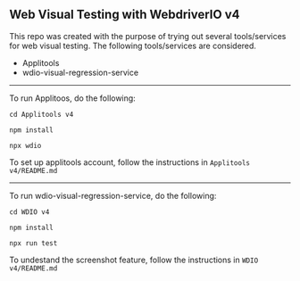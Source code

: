 Web Visual Testing with WebdriverIO v4
-------------------------------------------------------------------------------------------------------------------------------
This repo was created with the purpose of trying out several tools/services for web visual testing. The following tools/services are considered.

- Applitools
- wdio-visual-regression-service
-------------------------------------------------------------------------------------------------------------------------------

To run Applitoos, do the following:

 `cd Applitools v4`
 
 `npm install`
 
 `npx wdio`

To set up applitools account, follow the instructions in `Applitools v4/README.md`

-------------------------------------------------------------------------------------------------------------------------------

To run wdio-visual-regression-service, do the following:

 `cd WDIO v4`
 
 `npm install`
 
 `npx run test`
 
 
 To undestand the screenshot feature, follow the instructions in `WDIO v4/README.md`
